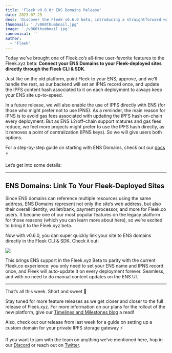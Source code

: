 ```yaml
---
title: 'Fleek v0.6.0: ENS Domains Release'
date: 2023-07-25
desc: 'Discover the Fleek v0.6.0 beta, introducing a straightforward way to connect your ENS Domains to Fleek-deployed sites via our CLI & SDK.'
thumbnail: './v060thumbnail.jpg'
image: './v060thumbnail.jpg'
cannonical: ''
author:
  - 'Fleek'
---
```


Today we’ve brought one of Fleek.co’s all-time user-favorite features to the Fleek.xyz beta: **Connect your ENS Domains to your Fleek-deployed sites directly through the Fleek CLI & SDK**.

Just like on the old platform, point Fleek to your ENS, approve, and we’ll handle the rest, as our backend will set an IPNS record once, and update the IPFS content hash associated to it on each deployment to always keep your ENS site up-to-speed.

In a future release, we will also enable the use of IPFS directly with ENS (for those who might prefer not to use IPNS). As a reminder, the main reason for IPNS is to avoid gas fees associated with updating the IPFS hash on-chain every deployment. But as ENS L2/off-chain support matures and gas fees reduce, we feel more projects might prefer to use the IPFS hash directly, as it removes a point of centralization (IPNS keys). So we will give users both options.

For a step-by-step guide on starting with ENS Domains, check out our [docs](https://docs.fleek.xyz/docs/Domains/ens/) ⚡

Let’s get into some details:

---

## ENS Domains: Link To Your Fleek-Deployed Sites

Since ENS domains can reference multiple resources using the same address, ENS Domains represent not only the site’s web address, but also their overall identity, wallet/bank, payment processor, and more for Fleek.co users. It became one of our most popular features on the legacy platform for those reasons (which you can learn more about here), so we’re excited to bring it to the Fleek.xyz beta.

Now with v0.6.0, you can super quickly link your site to ENS domains directly in the Fleek CLI & SDK. Check it out:

![](https://storage.fleek-internal.com/27a60cdd-37d3-480c-ae88-3ad4ca886b13-bucket/ensdemo.gif)

This brings ENS support in the Fleek.xyz Beta to parity with the current Fleek.co experience: you only need to set your ENS name and IPNS record once, and Fleek will auto-update it on every deployment forever. Seamless, and with no need to do manual content updates on the ENS UI.

---

That’s all this week. Short and sweet 🤙

Stay tuned for more feature releases as we get closer and closer to the full release of Fleek.xyz. For more information on our plans for the rollout of the new platform, give our [Timelines and Milestones blog](https://blog.fleek.xyz/post/fleek-platform-update/) a read!

Also, check out our release from last week for a guide on setting up a custom domain for your private IPFS storage gateway ⚡

If you want to jam with the team on anything we’ve mentioned here, hop in our [Discord](https://discord.gg/Fleek) or reach out on [Twitter](https://twitter.com/fleekxyz).
